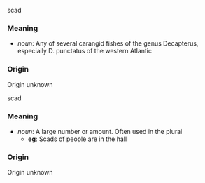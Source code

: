 scad
### Meaning
+ _noun_: Any of several carangid fishes of the genus Decapterus, especially D. punctatus of the western Atlantic

### Origin

Origin unknown

scad
### Meaning
+ _noun_: A large number or amount. Often used in the plural
    + __eg__: Scads of people are in the hall

### Origin

Origin unknown
